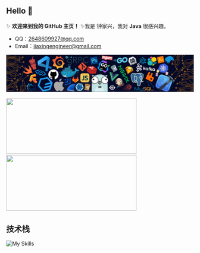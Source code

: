 ## Hello 👋 

✨ **欢迎来到我的 GitHub 主页！** 
✨我是 钟家兴，我对 **Java** 很感兴趣。

- QQ：2648609927@qq.com
- Email：jiaxingengineer@gmail.com

![](header_.png)

<a href="https://github.com/zjxzjw">
  <img width=350 height=150 src="https://github-readme-stats.vercel.app/api?username=zjxzjw&show_icons=true&count_private=true" />
  <img width=350 height=150 src="https://github-readme-stats.vercel.app/api/top-langs?username=zjxzjw&layout=compact&langs_count=8" />
</a>

## 技术栈

![My Skills](https://skillicons.dev/icons?i=java,spring,mysql,js,vue,docker,git,github)
